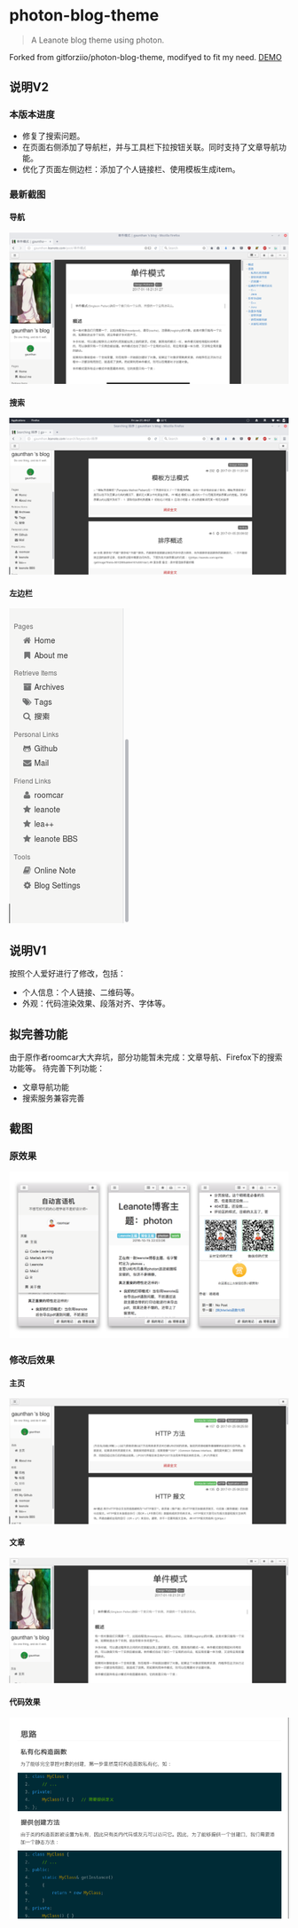 # photon-blog-theme
> A Leanote blog theme using photon.

Forked from gitforziio/photon-blog-theme, modifyed to fit my need.
[DEMO](http://gaunthan.leanote.com)

## 说明V2
### 本版本进度
- 修复了搜索问题。
- 在页面右侧添加了导航栏，并与工具栏下拉按钮关联。同时支持了文章导航功能。
- 优化了页面左侧边栏：添加了个人链接栏、使用模板生成item。

### 最新截图
#### 导航
![](./images/screenshot-nav.png)

#### 搜索
![](./images/screenshot-searching.png)

#### 左边栏
![](./images/screenshot-left-sidebar.png)

## 说明V1
按照个人爱好进行了修改，包括：

- 个人信息：个人链接、二维码等。
- 外观：代码渲染效果、段落对齐、字体等。

## 拟完善功能
由于原作者roomcar大大弃坑，部分功能暂未完成：文章导航、Firefox下的搜索功能等。
待完善下列功能：

- 文章导航功能
- 搜索服务兼容完善

## 截图
### 原效果
![](./images/screenshot.png)

### 修改后效果
#### 主页
![](./images/screenshot-homepage.png)

#### 文章
![](./images/screenshot-paper.png)

#### 代码效果
![](./images/screenshot-code.png)
